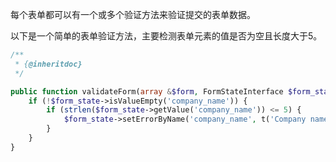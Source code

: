 每个表单都可以有一个或多个验证方法来验证提交的表单数据。

以下是一个简单的表单验证方法，主要检测表单元素的值是否为空且长度大于5。

```php
/**
 * {@inheritdoc}
 */

public function validateForm(array &$form, FormStateInterface $form_state) {
    if (!$form_state->isValueEmpty('company_name')) {
        if (strlen($form_state->getValue('company_name')) <= 5) {
            $form_state->setErrorByName('company_name', t('Company name is less than 5 characters'));
        }
    }
}
```